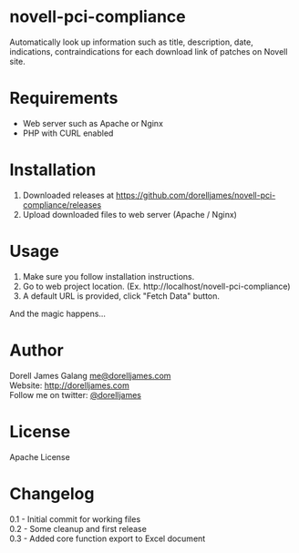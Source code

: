 novell-pci-compliance
=====================

Automatically look up information such as title, description, date,
indications, contraindications for each download link of patches on
Novell site.


Requirements
============

- Web server such as Apache or Nginx  
- PHP with CURL enabled


Installation
============

1. Downloaded releases at https://github.com/dorelljames/novell-pci-compliance/releases  
2. Upload downloaded files to web server (Apache / Nginx)  

Usage
=====

1. Make sure you follow installation instructions.  
2. Go to web project location. (Ex. http://localhost/novell-pci-compliance)
3. A default URL is provided, click "Fetch Data" button.

And the magic happens...


Author
=====

Dorell James Galang <me@dorelljames.com>  
Website: http://dorelljames.com  
Follow me on twitter: [@dorelljames](https://twitter.com/dorelljames)  
 

License
=======
Apache License  


Changelog
=========

0.1 - Initial commit for working files  
0.2 - Some cleanup and first release  
0.3 - Added core function export to Excel document

